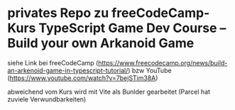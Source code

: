 # privates Repo zu freeCodeCamp-Kurs TypeScript Game Dev Course – Build your own Arkanoid Game

siehe Link bei freeCodeCamp (https://www.freecodecamp.org/news/build-an-arkenoid-game-in-typescript-tutorial/) bzw YouTube (https://www.youtube.com/watch?v=7bejSTim38A)

abweichend vom Kurs wird mit Vite als Bunlder gearbeitet (Parcel hat zuviele Verwundbarkeiten)